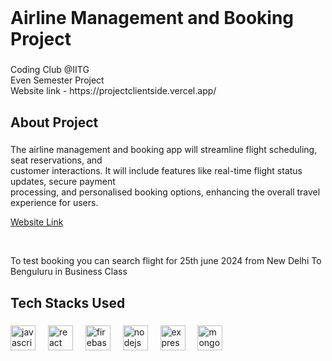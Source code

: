 <br clear="both">

<h1 align="left">Airline Management and Booking Project</h1>

###

<p align="left">Coding Club @IITG <br>Even Semester Project<br>Website link - https://projectclientside.vercel.app/</p>

###

<h2 align="left">About Project</h2>

###

<p align="left">The airline management and booking app will streamline flight scheduling, seat reservations, and<br>customer interactions. It will include features like real-time flight status updates, secure payment<br>processing, and personalised booking options, enhancing the overall travel experience for users.</p>
<p align="left"><a href="https://projectclientside.vercel.app">Website Link</a></p>
<br>
<p align="left">To test booking you can search flight for 25th june 2024 from New Delhi To Benguluru in Business Class</p>

###

<h2 align="left">Tech Stacks Used</h2>

###

<div align="left">
  <img src="https://cdn.jsdelivr.net/gh/devicons/devicon/icons/javascript/javascript-original.svg" height="40" alt="javascript logo"  />
  <img width="12" />
  <img src="https://cdn.jsdelivr.net/gh/devicons/devicon/icons/react/react-original.svg" height="40" alt="react logo"  />
  <img width="12" />
  <img src="https://cdn.jsdelivr.net/gh/devicons/devicon/icons/firebase/firebase-plain.svg" height="40" alt="firebase logo"  />
  <img width="12" />
  <img src="https://cdn.jsdelivr.net/gh/devicons/devicon/icons/nodejs/nodejs-original.svg" height="40" alt="nodejs logo"  />
  <img width="12" />
  <img src="https://cdn.jsdelivr.net/gh/devicons/devicon/icons/express/express-original.svg" height="40" alt="express logo"  />
  <img width="12" />
  <img src="https://cdn.jsdelivr.net/gh/devicons/devicon/icons/mongodb/mongodb-original.svg" height="40" alt="mongodb logo"  />
</div>

###
